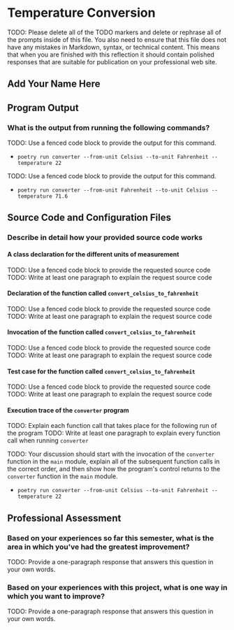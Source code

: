 # Temperature Conversion

TODO: Please delete all of the TODO markers and delete or rephrase all
of the prompts inside of this file. You also need to ensure that this
file does not have any mistakes in Markdown, syntax, or technical
content. This means that when you are finished with this reflection it
should contain polished responses that are suitable for publication on
your professional web site.

## Add Your Name Here

## Program Output

### What is the output from running the following commands?

TODO: Use a fenced code block to provide the output for this command.

- `poetry run converter --from-unit Celsius --to-unit Fahrenheit --temperature 22`

TODO: Use a fenced code block to provide the output for this command.

- `poetry run converter --from-unit Fahrenheit --to-unit Celsius --temperature 71.6`

## Source Code and Configuration Files

### Describe in detail how your provided source code works

#### A class declaration for the different units of measurement

TODO: Use a fenced code block to provide the requested source code
TODO: Write at least one paragraph to explain the request source code

#### Declaration of the function called `convert_celsius_to_fahrenheit`

TODO: Use a fenced code block to provide the requested source code
TODO: Write at least one paragraph to explain the request source code

#### Invocation of the function called `convert_celsius_to_fahrenheit`

TODO: Use a fenced code block to provide the requested source code
TODO: Write at least one paragraph to explain the request source code

#### Test case for the function called `convert_celsius_to_fahrenheit`

TODO: Use a fenced code block to provide the requested source code
TODO: Write at least one paragraph to explain the request source code

#### Execution trace of the `converter` program

TODO: Explain each function call that takes place for the following run of the program
TODO: Write at least one paragraph to explain every function call when running `converter`

TODO: Your discussion should start with the invocation of the `converter`
function in the `main` module, explain all of the subsequent function calls in
the correct order, and then show how the program's control returns to the
`converter` function in the `main` module.

- `poetry run converter --from-unit Celsius --to-unit Fahrenheit --temperature 22`

## Professional Assessment

### Based on your experiences so far this semester, what is the area in which you've had the greatest improvement?

TODO: Provide a one-paragraph response that answers this question in your own words.

### Based on your experiences with this project, what is one way in which you want to improve?

TODO: Provide a one-paragraph response that answers this question in your own words.
